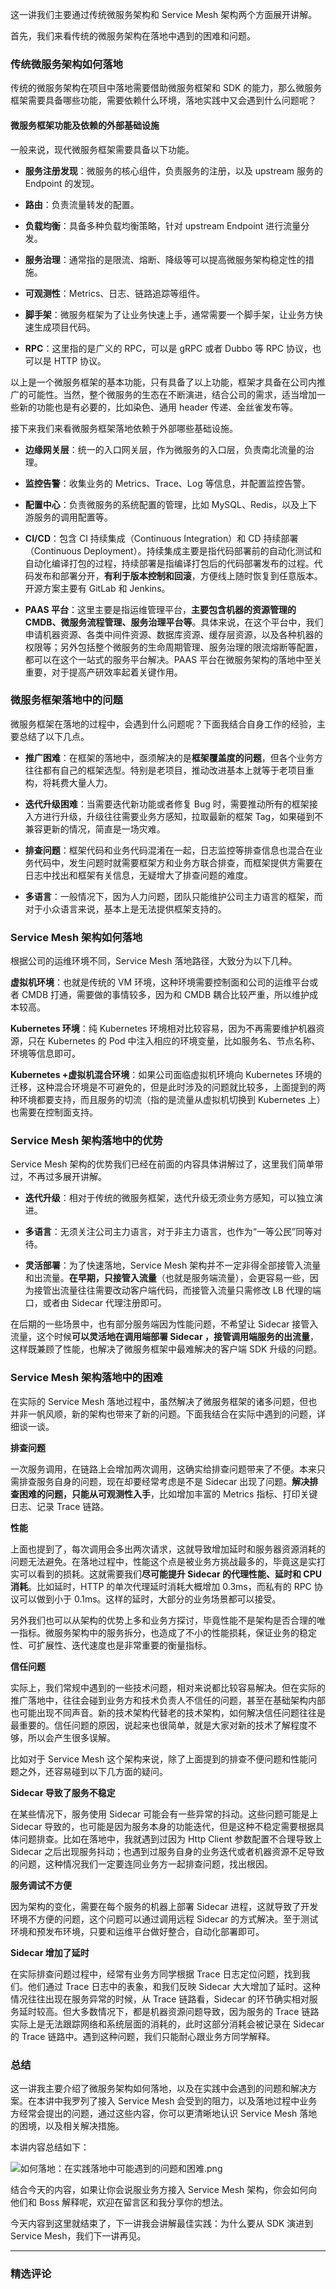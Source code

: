 <p data-nodeid="57302" class="">这一讲我们主要通过传统微服务架构和 Service Mesh 架构两个方面展开讲解。</p>



<p data-nodeid="55861">首先，我们来看传统的微服务架构在落地中遇到的困难和问题。</p>
<h3 data-nodeid="55862">传统微服务架构如何落地</h3>
<p data-nodeid="55863">传统的微服务架构在项目中落地需要借助微服务框架和 SDK 的能力，那么微服务框架需要具备哪些功能，需要依赖什么环境，落地实践中又会遇到什么问题呢？</p>
<h4 data-nodeid="55864">微服务框架功能及依赖的外部基础设施</h4>
<p data-nodeid="55865">一般来说，现代微服务框架需要具备以下功能。</p>
<ul data-nodeid="55866">
<li data-nodeid="55867">
<p data-nodeid="55868"><strong data-nodeid="55953">服务注册发现</strong>：微服务的核心组件，负责服务的注册，以及 upstream 服务的 Endpoint 的发现。</p>
</li>
<li data-nodeid="55869">
<p data-nodeid="55870"><strong data-nodeid="55958">路由</strong>：负责流量转发的配置。</p>
</li>
<li data-nodeid="55871">
<p data-nodeid="55872"><strong data-nodeid="55963">负载均衡</strong>：具备多种负载均衡策略，针对 upstream Endpoint 进行流量分发。</p>
</li>
<li data-nodeid="55873">
<p data-nodeid="55874"><strong data-nodeid="55968">服务治理</strong>：通常指的是限流、熔断、降级等可以提高微服务架构稳定性的措施。</p>
</li>
<li data-nodeid="55875">
<p data-nodeid="55876"><strong data-nodeid="55973">可观测性</strong>：Metrics、日志、链路追踪等组件。</p>
</li>
<li data-nodeid="55877">
<p data-nodeid="55878"><strong data-nodeid="55978">脚手架</strong>：微服务框架为了让业务快速上手，通常需要一个脚手架，让业务方快速生成项目代码。</p>
</li>
<li data-nodeid="55879">
<p data-nodeid="55880"><strong data-nodeid="55983">RPC</strong>：这里指的是广义的 RPC，可以是 gRPC 或者 Dubbo 等 RPC 协议，也可以是 HTTP 协议。</p>
</li>
</ul>
<p data-nodeid="55881">以上是一个微服务框架的基本功能，只有具备了以上功能，框架才具备在公司内推广的可能性。当然，整个微服务的生态在不断演进，结合公司的需求，适当增加一些新的功能也是有必要的，比如染色、通用 header 传递、金丝雀发布等。</p>
<p data-nodeid="55882">接下来我们来看微服务框架落地依赖于外部哪些基础设施。</p>
<ul data-nodeid="55883">
<li data-nodeid="55884">
<p data-nodeid="55885"><strong data-nodeid="55990">边缘网关层</strong>：统一的入口网关层，作为微服务的入口层，负责南北流量的治理。</p>
</li>
<li data-nodeid="55886">
<p data-nodeid="55887"><strong data-nodeid="55995">监控告警</strong>：收集业务的 Metrics、Trace、Log 等信息，并配置监控告警。</p>
</li>
<li data-nodeid="55888">
<p data-nodeid="55889"><strong data-nodeid="56000">配置中心</strong>：负责微服务的系统配置的管理，比如 MySQL、Redis，以及上下游服务的调用配置等。</p>
</li>
<li data-nodeid="55890">
<p data-nodeid="55891"><strong data-nodeid="56009">CI/CD</strong>：包含&nbsp;CI 持续集成（Continuous Integration）和 CD 持续部署（Continuous Deployment）。持续集成主要是指代码部署前的自动化测试和自动化编译打包的过程，持续部署是指编译打包后的代码部署发布的过程。代码发布和部署分开，<strong data-nodeid="56010">有利于版本控制和回滚</strong>，方便线上随时恢复到任意版本。开源方案主要有 GitLab 和 Jenkins。</p>
</li>
<li data-nodeid="55892">
<p data-nodeid="55893"><strong data-nodeid="56019">PAAS 平台</strong>：这里主要是指运维管理平台，<strong data-nodeid="56020">主要包含机器的资源管理的 CMDB、微服务流程管理、服务治理平台等</strong>。具体来说，在这个平台中，我们申请机器资源、各类中间件资源、数据库资源、缓存层资源，以及各种机器的权限等；另外包括整个微服务的生命周期管理、服务治理的限流熔断等配置，都可以在这个一站式的服务平台解决。PAAS 平台在微服务架构的落地中至关重要，对于提高产研效率起着关键作用。</p>
</li>
</ul>
<h3 data-nodeid="55894">微服务框架落地中的问题</h3>
<p data-nodeid="55895">微服务框架在落地的过程中，会遇到什么问题呢？下面我结合自身工作的经验，主要总结了以下几点。</p>
<ul data-nodeid="55896">
<li data-nodeid="55897">
<p data-nodeid="55898"><strong data-nodeid="56031">推广困难</strong>：在框架的落地中，亟须解决的是<strong data-nodeid="56032">框架覆盖度的问题</strong>，但各个业务方往往都有自己的框架选型。特别是老项目，推动改进基本上就等于老项目重构，将耗费大量人力。</p>
</li>
<li data-nodeid="55899">
<p data-nodeid="55900"><strong data-nodeid="56037">迭代升级困难</strong>：当需要迭代新功能或者修复 Bug 时，需要推动所有的框架接入方进行升级，升级往往需要业务方感知，拉取最新的框架 Tag，如果碰到不兼容更新的情况，简直是一场灾难。</p>
</li>
<li data-nodeid="55901">
<p data-nodeid="55902"><strong data-nodeid="56042">排查问题</strong>：框架代码和业务代码混淆在一起，日志监控等排查信息也混合在业务代码中，发生问题时就需要框架方和业务方联合排查，而框架提供方需要在日志中找出和框架有关信息，无疑增大了排查问题的难度。</p>
</li>
<li data-nodeid="55903">
<p data-nodeid="55904"><strong data-nodeid="56047">多语言</strong>：一般情况下，因为人力问题，团队只能维护公司主力语言的框架，而对于小众语言来说，基本上是无法提供框架支持的。</p>
</li>
</ul>
<h3 data-nodeid="55905">Service Mesh 架构如何落地</h3>
<p data-nodeid="55906">根据公司的运维环境不同，Service Mesh 落地路径，大致分为以下几种。</p>
<p data-nodeid="55907"><strong data-nodeid="56054">虚拟机环境</strong>：也就是传统的 VM 环境，这种环境需要控制面和公司的运维平台或者 CMDB 打通，需要做的事情较多，因为和 CMDB 耦合比较严重，所以维护成本较高。</p>
<p data-nodeid="55908"><strong data-nodeid="56059">Kubernetes 环境</strong>：纯 Kubernetes 环境相对比较容易，因为不再需要维护机器资源，只在 Kubernetes 的 Pod 中注入相应的环境变量，比如服务名、节点名称、环境等信息即可。</p>
<p data-nodeid="55909"><strong data-nodeid="56064">Kubernetes +虚拟机混合环境</strong>：如果公司面临虚拟机环境向 Kubernetes 环境的迁移，这种混合环境是不可避免的，但是此时涉及的问题就比较多，上面提到的两种环境都要支持，而且服务的切流（指的是流量从虚拟机切换到 Kubernetes 上）也需要在控制面支持。</p>
<h3 data-nodeid="59603" class="">Service Mesh 架构落地中的优势</h3>




<p data-nodeid="55911">Service Mesh 架构的优势我们已经在前面的内容具体讲解过了，这里我们简单带过，不再过多展开讲解。</p>
<ul data-nodeid="55912">
<li data-nodeid="55913">
<p data-nodeid="55914"><strong data-nodeid="56074">迭代升级</strong>：相对于传统的微服务框架，迭代升级无须业务方感知，可以独立演进。</p>
</li>
<li data-nodeid="55915">
<p data-nodeid="55916"><strong data-nodeid="56079">多语言</strong>：无须关注公司主力语言，对于非主力语言，也作为“一等公民”同等对待。</p>
</li>
<li data-nodeid="55917">
<p data-nodeid="55918"><strong data-nodeid="56088">灵活部署</strong>：为了快速落地，Service Mesh 架构并不一定非得全部接管入流量和出流量。<strong data-nodeid="56089">在早期，只接管入流量</strong>（也就是服务端流量），会更容易一些，因为接管出流量往往需要改动客户端代码，而接管入流量只需修改 LB 代理的端口，或者由 Sidecar 代理注册即可。</p>
</li>
</ul>
<p data-nodeid="55919">在后期的一些场景中，也有部分服务端因为性能问题，不希望让 Sidecar 接管入流量，这个时候<strong data-nodeid="56095">可以灵活地在调用端部署 Sidecar ，接管调用端服务的出流量</strong>，这样既兼顾了性能，也解决了微服务框架中最难解决的客户端 SDK 升级的问题。</p>
<h3 data-nodeid="55920">Service Mesh 架构落地中的困难</h3>
<p data-nodeid="55921">在实际的 Service Mesh 落地过程中，虽然解决了微服务框架的诸多问题，但也并非一帆风顺，新的架构也带来了新的问题。下面我结合在实际中遇到的问题，详细谈一谈。</p>
<p data-nodeid="55922"><strong data-nodeid="56101">排查问题</strong></p>
<p data-nodeid="55923">一次服务调用，在链路上会增加两次调用，这确实给排查问题带来了不便。本来只需排查服务自身的问题，现在却要经常考虑是不是 Sidecar 出现了问题。<strong data-nodeid="56107">解决排查困难的问题，只能从可观测性入手</strong>，比如增加丰富的 Metrics 指标、打印关键日志、记录 Trace 链路。</p>
<p data-nodeid="55924"><strong data-nodeid="56111">性能</strong></p>
<p data-nodeid="55925">上面也提到了，每次调用会多出两次请求，这就导致增加延时和服务器资源消耗的问题无法避免。在落地过程中，性能这个点是被业务方挑战最多的，毕竟这是实打实可以看到的损耗。这就需要我们<strong data-nodeid="56117">尽可能提升 Sidecar 的代理性能、延时和 CPU 消耗</strong>。比如延时，HTTP 的单次代理延时消耗大概增加 0.3ms，而私有的 RPC 协议可以做到小于 0.1ms。这样的延时，大部分的业务场景都可以接受。</p>
<p data-nodeid="55926">另外我们也可以从架构的优势上多和业务方探讨，毕竟性能不是架构是否合理的唯一指标。微服务架构中的服务拆分，也造成了不小的性能损耗，保证业务的稳定性、可扩展性、迭代速度也是非常重要的衡量指标。</p>
<p data-nodeid="55927"><strong data-nodeid="56122">信任问题</strong></p>
<p data-nodeid="55928">实际上，我们常规中遇到的一些技术问题，相对来说都比较容易解决。但在实际的推广落地中，往往会碰到业务方和技术负责人不信任的问题，甚至在基础架构内部也可能出现不同声音。新的技术架构代替老的技术架构，如何解决信任问题往往是最重要的。信任问题的原因，说起来也很简单，就是大家对新的技术了解程度不够，所以会产生很多误解。</p>
<p data-nodeid="55929">比如对于 Service Mesh 这个架构来说，除了上面提到的排查不便问题和性能问题之外，还容易碰到以下几方面的疑问。</p>
<p data-nodeid="55930"><strong data-nodeid="56128">Sidecar 导致了服务不稳定</strong></p>
<p data-nodeid="55931">在某些情况下，服务使用 Sidecar 可能会有一些异常的抖动。这些问题可能是上 Sidecar 导致的，也可能是因为服务本身的功能迭代，但是这种不稳定需要根据具体问题排查。比如在落地中，我就遇到过因为 Http Client 参数配置不合理导致上 Sidecar 之后出现服务抖动；也遇到过服务自身的业务迭代或者机器资源不足导致的问题，这种情况我们一定要连同业务方一起排查问题，找出根因。</p>
<p data-nodeid="55932"><strong data-nodeid="56133">服务调试不方便</strong></p>
<p data-nodeid="55933">因为架构的变化，需要在每个服务的机器上部署 Sidecar 进程，这就导致了开发环境不方便的问题，这个问题可以通过调用远程 Sidecar 的方式解决。至于测试环境和预发布环境，只要和运维平台做好整合，自动化部署即可。</p>
<p data-nodeid="55934"><strong data-nodeid="56138">Sidecar 增加了延时</strong></p>
<p data-nodeid="55935">在实际排查问题过程中，经常有业务方同学根据 Trace 日志定位问题，找到我们。他们通过 Trace 日志中的表象，和我们反映 Sidecar 大大增加了延时。这种情况往往出现在服务异常的时候，从 Trace 链路看，Sidecar 的环节确实相对服务延时较高。但大多数情况下，都是机器资源问题导致，因为服务的 Trace 链路实际上是无法跟踪网络和系统层面的消耗的，此时这部分消耗会被记录在 Sidecar 的 Trace 链路中。遇到这种问题，我们只能耐心跟业务方同学解释。</p>
<h3 data-nodeid="55936">总结</h3>
<p data-nodeid="55937">这一讲我主要介绍了微服务架构如何落地，以及在实践中会遇到的问题和解决方案。在本讲中我罗列了接入 Service Mesh 会受到的阻力，以及落地过程中业务方经常会提出的问题，通过这些内容，你可以更清晰地认识 Service Mesh 落地的困境，以及相关解决措施。</p>
<p data-nodeid="55938">本讲内容总结如下：</p>
<p data-nodeid="60173" class="te-preview-highlight"><img src="https://s0.lgstatic.com/i/image6/M00/0F/F1/Cgp9HWA-B26ADs36AAPecVCh3EA301.png" alt="如何落地：在实践落地中可能遇到的问题和困难.png" data-nodeid="60176"></p>

<p data-nodeid="55940">结合今天的内容，如果让你会说服业务方接入 Service Mesh 架构，你会如何向他们和 Boss 解释呢，欢迎在留言区和我分享你的想法。</p>
<p data-nodeid="55941">今天内容到这里就结束了，下一讲我会讲解最佳实践：为什么要从 SDK 演进到 Service Mesh，我们下一讲再见。</p>

---

### 精选评论


